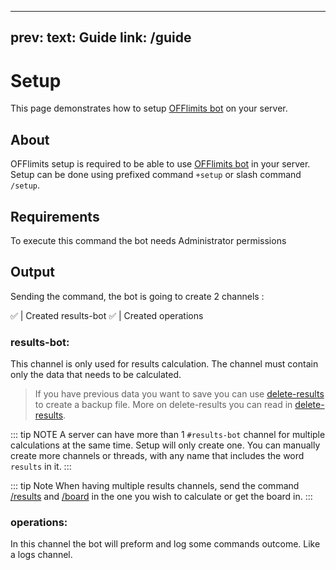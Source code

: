 <head>
    <script>
      window.yaContextCb = window.yaContextCb || [];
    </script>
    <script src="https://yandex.ru/ads/system/context.js" async></script>
</head>

---
prev:
	text: Guide
	link: /guide
---

# Setup

This page demonstrates how to setup [OFFlimits bot](https://discord.com/oauth2/authorize?client_id=728332591790293044&scope=bot+applications.commands&permissions=268445752&client_id=728332591790293044) on your server.

## About
OFFlimits setup is required to be able to use [OFFlimits bot](https://discord.com/oauth2/authorize?client_id=728332591790293044&scope=bot+applications.commands&permissions=268445752&client_id=728332591790293044) in your server.
Setup can be done using prefixed command `+setup` or slash command `/setup`.

<YandexAD :blockId="R-A-8300744-1"></YandexAD>

## Requirements

To execute this command the bot needs Administrator permissions

## Output

Sending the command, the bot is going to create 2 channels :

<DiscordMessage :bot="true" profile="bot">
			<template #interactions>
				<DiscordInteraction profile="test" :command="true">setup</DiscordInteraction>
			</template>
✅ | Created <DiscordMention type="channel">results-bot</DiscordMention>
</DiscordMessage>
<DiscordMessage :bot="true" profile="bot">
✅ | Created <DiscordMention type="channel">operations</DiscordMention>
</DiscordMessage>

### results-bot:

This channel is only used for results calculation. The channel must contain only the data that needs to be calculated.

> If you have previous data you want to save you can use [delete-results](/guide/delete-results) to create a backup file. More on delete-results you can read in [delete-results](/guide/delete-results).

::: tip NOTE
A server can have more than 1 `#results-bot` channel for multiple calculations at the same time. Setup will only create one. You can manually create more channels or threads, with any name that includes the word `results` in it.
:::

::: tip Note
When having multiple results channels, send the command [/results](/guide/results) and [/board](/guide/board) in the one you wish to calculate or get the board in.
:::

### operations:
In this channel the bot will preform and log some commands outcome. Like a logs channel.
